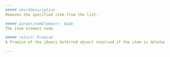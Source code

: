 ```yaml
---
##### shortDescription
Removes the specified item from the list.

##### param(itemElement): Node
The item element node.

##### return: Promise
A Promise of the jQuery Deferred object resolved if the item is deleted and rejected if it is not.

---
```

